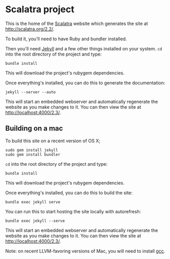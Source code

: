 # Scalatra project

This is the home of the [Scalatra](http://github.com/scalatra/scalatra/)
website which generates the site at http://scalatra.org/2.2/.

To build it, you'll need to have Ruby and bundler installed.

Then you'll need [Jekyll](https://github.com/mojombo/jekyll) and a 
few other things installed on your system. `cd` into the root directory
of the project and type:

```
bundle install
```

This will download the project's rubygem dependencies.

Once everything's installed, you can do this to generate the documentation:

```
jekyll --server --auto
```

This will start an embedded webserver and automatically regenerate the website
as you make changes to it. You can then view the site at 
[http://localhost:4000/2.3/](http://localhost:4000/2.3/).

## Building on a mac

To build this site on a recent version of OS X;

```
sudo gem install jekyll
sudo gem install bundler
```
`cd` into the root directory
of the project and type:

```
bundle install
```

This will download the project's rubygem dependencies.

Once everything's installed, you can do this to build the site:

```
bundle exec jekyll serve
```

You can run this to start hosting the site locally with autorefresh:
```
bundle exec jekyll --serve
```

This will start an embedded webserver and automatically regenerate the website
as you make changes to it. You can then view the site at
[http://localhost:4000/2.3/](http://localhost:4000/2.3/).

Note: on recent LLVM-favoring versions of Mac, you will need to install
[gcc](https://github.com/kennethreitz/osx-gcc-installer).